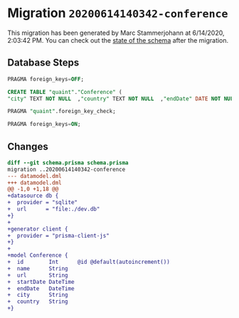 # Migration `20200614140342-conference`

This migration has been generated by Marc Stammerjohann at 6/14/2020, 2:03:42 PM.
You can check out the [state of the schema](./schema.prisma) after the migration.

## Database Steps

```sql
PRAGMA foreign_keys=OFF;

CREATE TABLE "quaint"."Conference" (
"city" TEXT NOT NULL  ,"country" TEXT NOT NULL  ,"endDate" DATE NOT NULL  ,"id" INTEGER NOT NULL  PRIMARY KEY AUTOINCREMENT,"name" TEXT NOT NULL  ,"startDate" DATE NOT NULL  ,"url" TEXT NOT NULL  )

PRAGMA "quaint".foreign_key_check;

PRAGMA foreign_keys=ON;
```

## Changes

```diff
diff --git schema.prisma schema.prisma
migration ..20200614140342-conference
--- datamodel.dml
+++ datamodel.dml
@@ -1,0 +1,18 @@
+datasource db {
+  provider = "sqlite"
+  url      = "file:./dev.db"
+}
+
+generator client {
+  provider = "prisma-client-js"
+}
+
+model Conference {
+  id        Int      @id @default(autoincrement())
+  name      String
+  url       String
+  startDate DateTime
+  endDate   DateTime
+  city      String
+  country   String
+}
```



